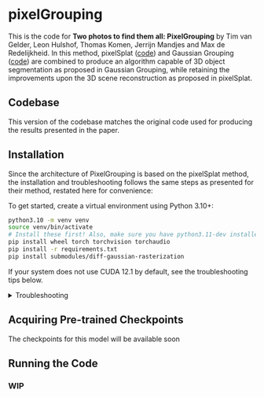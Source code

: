 # pixelGrouping

This is the code for **Two photos to find them all: PixelGrouping** by Tim van Gelder, Leon Hulshof,	Thomas Komen, Jerrijn Mandjes and Max de Redelijkheid.
In this method, pixelSplat ([code](https://github.com/dcharatan/pixelsplat)) and Gaussian Grouping ([code](https://github.com/lkeab/gaussian-grouping)) are combined to produce an algorithm capable of 3D object segmentation as proposed in Gaussian Grouping, while retaining the improvements upon the 3D scene reconstruction as proposed in pixelSplat.

## Codebase

This version of the codebase matches the original code used for producing the results presented in the paper. 

## Installation

Since the architecture of PixelGrouping is based on the pixelSplat method, the installation and troubleshooting follows the same steps as presented for their method, restated here for convenience:

To get started, create a virtual environment using Python 3.10+:

```bash
python3.10 -m venv venv
source venv/bin/activate
# Install these first! Also, make sure you have python3.11-dev installed if using Ubuntu.
pip install wheel torch torchvision torchaudio
pip install -r requirements.txt
pip install submodules/diff-gaussian-rasterization
```

If your system does not use CUDA 12.1 by default, see the troubleshooting tips below.

<details>
<summary>Troubleshooting</summary>
<br>

The Gaussian splatting CUDA code (`diff-gaussian-rasterization`) must be compiled using the same version of CUDA that PyTorch was compiled with. As of December 2023, the version of PyTorch you get when doing `pip install torch` was built using CUDA 12.1. If your system does not use CUDA 12.1 by default, you can try the following:

- Install a version of PyTorch that was built using your CUDA version. For example, to get PyTorch with CUDA 11.8, use the following command (more details [here](https://pytorch.org/get-started/locally/)):

```bash
pip3 install torch torchvision torchaudio --index-url https://download.pytorch.org/whl/cu118
```

- Install CUDA Toolkit 12.1 on your system. One approach (_try this at your own risk!_) is to install a second CUDA Toolkit version using the `runfile (local)` option [here](https://developer.nvidia.com/cuda-12-1-0-download-archive?target_os=Linux&target_arch=x86_64&Distribution=Ubuntu&target_version=22.04&target_type=runfile_local). When you run the installer, disable the options that install GPU drivers and update the default CUDA symlinks. If you do this, you can point your system to CUDA 12.1 during installation as follows:

```bash
LD_LIBRARY_PATH=/usr/local/cuda-12.1/lib64 pip install -r requirements.txt
# If everything else was installed but you're missing diff-gaussian-rasterization, do:
LD_LIBRARY_PATH=/usr/local/cuda-12.1/lib64 pip install git+https://github.com/dcharatan/diff-gaussian-rasterization-modified
```

</details>

## Acquiring Pre-trained Checkpoints

The checkpoints for this model will be available soon

## Running the Code

### WIP

